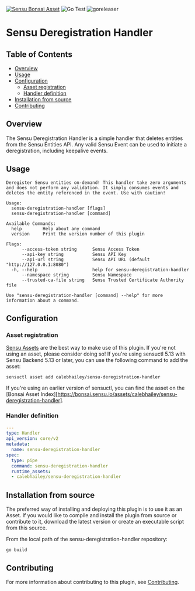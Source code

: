 [![Sensu Bonsai Asset](https://img.shields.io/badge/Bonsai-Download%20Me-brightgreen.svg?colorB=89C967&logo=sensu)](https://bonsai.sensu.io/assets/calebhailey/sensu-deregistration-handler)
![Go Test](https://github.com/calebhailey/sensu-deregistration-handler/workflows/Go%20Test/badge.svg)
![goreleaser](https://github.com/calebhailey/sensu-deregistration-handler/workflows/goreleaser/badge.svg)

# Sensu Deregistration Handler

## Table of Contents
- [Overview](#overview)
- [Usage](#usage)
- [Configuration](#configuration)
  - [Asset registration](#asset-registration)
  - [Handler definition](#handler-definition)
- [Installation from source](#installation-from-source)
- [Contributing](#contributing)

## Overview

The Sensu Deregistration Handler is a simple handler that deletes entities from the 
Sensu Entities API. Any valid Sensu Event can be used to initiate a deregistration, 
including keepalive events. 

## Usage

```
Deregister Sensu entities on-demand! This handler take zero arguments and does not perform any validation. It simply consumes events and deletes the entity referenced in the event. Use with caution!

Usage:
  sensu-deregistration-handler [flags]
  sensu-deregistration-handler [command]

Available Commands:
  help        Help about any command
  version     Print the version number of this plugin

Flags:
      --access-token string      Sensu Access Token
      --api-key string           Sensu API Key
      --api-url string           Sensu API URL (default "http://127.0.0.1:8080")
  -h, --help                     help for sensu-deregistration-handler
      --namespace string         Sensu Namespace
      --trusted-ca-file string   Sensu Trusted Certificate Authority file

Use "sensu-deregistration-handler [command] --help" for more information about a command.
```

## Configuration

### Asset registration

[Sensu Assets][10] are the best way to make use of this plugin. If you're not using an asset, please
consider doing so! If you're using sensuctl 5.13 with Sensu Backend 5.13 or later, you can use the
following command to add the asset:

```
sensuctl asset add calebhailey/sensu-deregistration-handler
```

If you're using an earlier version of sensuctl, you can find the asset on the [Bonsai Asset Index][https://bonsai.sensu.io/assets/calebhailey/sensu-deregistration-handler].

### Handler definition

```yml
---
type: Handler
api_version: core/v2
metadata:
  name: sensu-deregistration-handler
spec:
  type: pipe
  command: sensu-deregistration-handler
  runtime_assets:
  - calebhailey/sensu-deregistration-handler
```

## Installation from source

The preferred way of installing and deploying this plugin is to use it as an Asset. If you would
like to compile and install the plugin from source or contribute to it, download the latest version
or create an executable script from this source.

From the local path of the sensu-deregistration-handler repository:

```
go build
```

## Contributing

For more information about contributing to this plugin, see [Contributing][1].

[1]: https://github.com/sensu/sensu-go/blob/master/CONTRIBUTING.md
[2]: https://github.com/sensu-community/sensu-plugin-sdk
[3]: https://github.com/sensu-plugins/community/blob/master/PLUGIN_STYLEGUIDE.md
[4]: https://github.com/sensu-community/handler-plugin-template/blob/master/.github/workflows/release.yml
[5]: https://github.com/sensu-community/handler-plugin-template/actions
[6]: https://docs.sensu.io/sensu-go/latest/reference/handlers/
[7]: https://github.com/sensu-community/handler-plugin-template/blob/master/main.go
[8]: https://bonsai.sensu.io/
[9]: https://github.com/sensu-community/sensu-plugin-tool
[10]: https://docs.sensu.io/sensu-go/latest/reference/assets/
